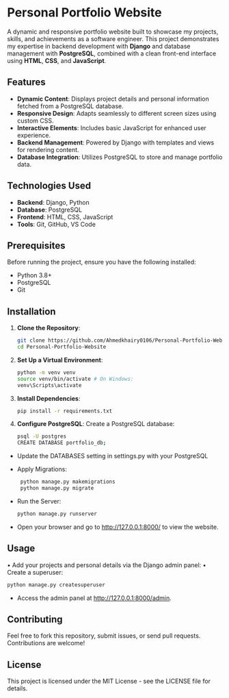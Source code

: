# Personal Portfolio Website

A dynamic and responsive portfolio website built to showcase my projects, skills, and achievements as a software engineer. This project demonstrates my expertise in backend development with **Django** and database management with **PostgreSQL**, combined with a clean front-end interface using **HTML**, **CSS**, and **JavaScript**.

## Features
- **Dynamic Content**: Displays project details and personal information fetched from a PostgreSQL database.
- **Responsive Design**: Adapts seamlessly to different screen sizes using custom CSS.
- **Interactive Elements**: Includes basic JavaScript for enhanced user experience.
- **Backend Management**: Powered by Django with templates and views for rendering content.
- **Database Integration**: Utilizes PostgreSQL to store and manage portfolio data.

## Technologies Used
- **Backend**: Django, Python
- **Database**: PostgreSQL
- **Frontend**: HTML, CSS, JavaScript
- **Tools**: Git, GitHub, VS Code

## Prerequisites
Before running the project, ensure you have the following installed:
- Python 3.8+
- PostgreSQL
- Git

## Installation
1. **Clone the Repository**:
   ```bash
   git clone https://github.com/Ahmedkhairy0106/Personal-Portfolio-Website.git
   cd Personal-Portfolio-Website
   ```

2. **Set Up a Virtual Environment**:
   ```bash
   python -m venv venv
   source venv/bin/activate # On Windows:
   venv\Scripts\activate
   ```
3. **Install Dependencies**:
   ```bash
   pip install -r requirements.txt
   ```
4. **Configure PostgreSQL**:
   Create a PostgreSQL database:
   ```bash
   psql -U postgres
   CREATE DATABASE portfolio_db;
   ```
   
- Update the DATABASES setting in settings.py with your PostgreSQL 

- Apply Migrations:
   ```bash
    python manage.py makemigrations
    python manage.py migrate
   ```
- Run the Server:
   ```bash
   python manage.py runserver
   ```
- Open your browser and go to http://127.0.0.1:8000/ to view the website.

## Usage

• Add your projects and personal details via the Django admin panel:
• Create a superuser:
   ```bash
   python manage.py createsuperuser
   ```
- Access the admin panel at http://127.0.0.1:8000/admin.

## Contributing

Feel free to fork this repository, submit issues, or send pull requests. Contributions are welcome!

## License

This project is licensed under the MIT License - see the LICENSE file for details.
